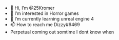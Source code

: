 - 👋 Hi, I’m @25Kromer
- 👀 I’m interested in Horror games
- 🌱 I’m currently learning unreal engine 4
- 📫 How to reach me Dizzy#6469
- Perpetual coming out somtime I dont know when
<!---
25Kromer/25Kromer is a ✨ special ✨ repository because its `README.md` (this file) appears on your GitHub profile.
You can click the Preview link to take a look at your changes.
--->
